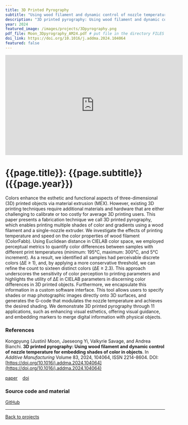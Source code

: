 ```yaml
---
title: 3D Printed Pyrography
subtitle: "Using wood filament and dynamic control of nozzle temperature for embedding shades of color in objects"
description: "3D printed pyrography: Using wood filament and dynamic control of nozzle temperature for embedding shades of color in objects"
year: 2024
featured_image: /images/projects/3Dpyrography.png 
pdf_file: Moon_3Dpyrography_AM24.pdf # put file in the directory FILES
doi_link: https://doi.org/10.1016/j.addma.2024.104064
featured: false
---
```


<iframe width="560" height="315" src="https://www.youtube.com/embed/NFQwew0es7Og4ADG" frameborder="0" allow="accelerometer; autoplay; encrypted-media; gyroscope; picture-in-picture" allowfullscreen></iframe>

<!-- DO NOT CHANGE MANUALLY -->
# {{page.title}}: {{page.subtitle}} ({{page.year}})
Colors enhance the esthetic and functional aspects of three-dimensional (3D) printed objects via material extrusion (MEX). However, existing 3D printing techniques require additional materials and hardware that are either challenging to calibrate or too costly for average 3D printing users. This paper presents a fabrication technique we call 3D printed pyrography, which enables printing multiple shades of color and gradients using a wood filament and a single-nozzle extruder. We investigate the effects of printing temperature and speed on the color properties of wood filament (ColorFabb). Using Euclidean distance in CIELAB color space, we employed perceptual metrics to quantify color differences between samples with different print temperatures (minimum: 195°C, maximum: 300°C, and 5°C increment). As a result, we identified all samples had perceivable discrete colors (ΔE ≥ 1), and, by applying a more conservative threshold, we can refine the count to sixteen distinct colors (ΔE ≥ 2.3). This approach underscores the sensitivity of color perception to printing parameters and highlights the utility of ΔE in CIELAB parameters in discerning color differences in 3D printed objects. Furthermore, we encapsulate this information in a custom software interface. This tool allows users to specify shades or map photographic images directly onto 3D surfaces, and generates the G-code that modulates the nozzle temperature and achieves the desired shading. We demonstrate 3D printed pyrography through 11 applications, such as enhancing visual esthetics, offering visual guidance, and embedding markers to merge digital information with physical objects.


### References

Kongpyung (Justin) Moon, Jaeseong Yi, Valkyrie Savage, and Andrea Bianchi. **3D printed pyrography: Using wood filament and dynamic control of nozzle temperature for embedding shades of color in objects**. In _Additive Manufacturing_ Volume 83, 2024, 104064, ISSN 2214-8604. DOI: [https://doi.org/10.1016/j.addma.2024.104064](https://doi.org/10.1016/j.addma.2024.104064)

<!-- DO NOT CHANGE MANUALLY -->
<a href="{{ site.url }}/files/{{ page.year }}/{{ page.pdf_file }}" target="_blank">paper</a>&nbsp;&nbsp;&nbsp;
<a href="{{ page.doi_link }}" target="_blank">doi</a>

### Source code and material

[GitHub](https://github.com/makelab-kaist/3DPyrography)

--- 

<a href="/index.html" class="button button--large">Back to projects</a>